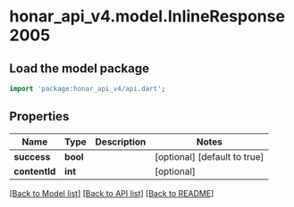 # honar_api_v4.model.InlineResponse2005

## Load the model package

```dart
import 'package:honar_api_v4/api.dart';
```

## Properties

Name | Type | Description | Notes
------------ | ------------- | ------------- | -------------
**success** | **bool** |  | [optional] [default to true]
**contentId** | **int** |  | [optional]

[[Back to Model list]](../README.md#documentation-for-models) [[Back to API list]](../README.md#documentation-for-api-endpoints) [[Back to README]](../README.md)


